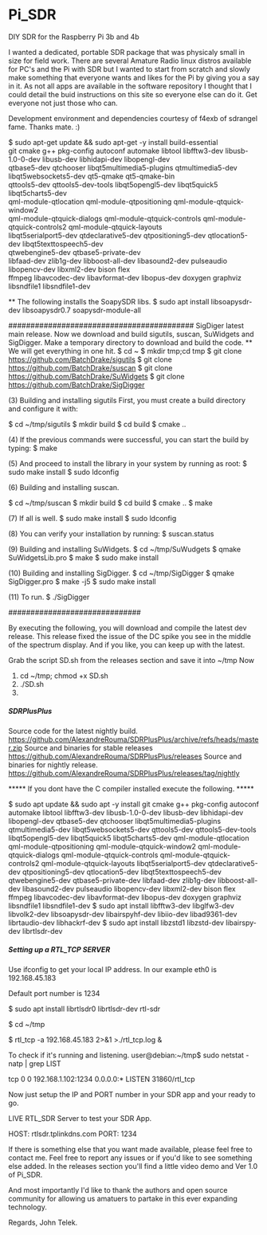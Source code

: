 # Pi_SDR
DIY SDR for the Raspberry Pi 3b and 4b

I wanted a dedicated, portable SDR package that was physicaly small in size for field work.
There are several Amature Radio linux distros available for PC's and the Pi with SDR but I wanted to
start from scratch and slowly make something that everyone wants and likes for the Pi by
giving you a say in it. As not all apps are available in the software repository I thought
that I could detail the buid instructions on this site so everyone else can do it. Get everyone
not just those who can.


Development environment and dependencies courtesy of f4exb of sdrangel fame. Thanks mate. :)

$ sudo apt-get update && sudo apt-get -y install build-essential \
git cmake g++ pkg-config autoconf automake libtool libfftw3-dev libusb-1.0-0-dev libusb-dev libhidapi-dev libopengl-dev \
qtbase5-dev qtchooser libqt5multimedia5-plugins qtmultimedia5-dev libqt5websockets5-dev qt5-qmake qt5-qmake-bin \
qttools5-dev qttools5-dev-tools libqt5opengl5-dev libqt5quick5 libqt5charts5-dev \
qml-module-qtlocation  qml-module-qtpositioning qml-module-qtquick-window2 \
qml-module-qtquick-dialogs qml-module-qtquick-controls qml-module-qtquick-controls2 qml-module-qtquick-layouts \
libqt5serialport5-dev qtdeclarative5-dev qtpositioning5-dev qtlocation5-dev libqt5texttospeech5-dev \
qtwebengine5-dev qtbase5-private-dev \
libfaad-dev zlib1g-dev libboost-all-dev libasound2-dev pulseaudio libopencv-dev libxml2-dev bison flex \
ffmpeg libavcodec-dev libavformat-dev libopus-dev doxygen graphviz libsndfile1 libsndfile1-dev

** The following installs the SoapySDR libs.
$ sudo apt install libsoapysdr-dev libsoapysdr0.7 soapysdr-module-all

##########################################
SigDiger latest main release.
Now we download and build sigutils, suscan, SuWidgets and SigDigger.
Make a temporary directory to download and build the code.
** We will get everything in one hit.
$ cd ~
$ mkdir tmp;cd tmp
$ git clone https://github.com/BatchDrake/sigutils
$ git clone https://github.com/BatchDrake/suscan
$ git clone https://github.com/BatchDrake/SuWidgets
$ git clone https://github.com/BatchDrake/SigDigger

(3) Building and installing sigutils
First, you must create a build directory and configure it with:

$ cd ~/tmp/sigutils
$ mkdir build
$ cd build
$ cmake ..

(4) If the previous commands were successful, you can start the build by typing:
$ make

(5) And proceed to install the library in your system by running as root:
$ sudo make install
$ sudo ldconfig

(6) Building and installing suscan.

$ cd ~/tmp/suscan
$ mkdir build
$ cd build
$ cmake ..
$ make

(7) If all is well.
$ sudo make install
$ sudo ldconfig

(8) You can verify your installation by running:
$ suscan.status

(9) Building and installing SuWidgets.
$ cd ~/tmp/SuWudgets
$ qmake SuWidgetsLib.pro
$ make
$ sudo make install

(10) Building and installing SigDigger.
$ cd ~/tmp/SigDigger
$ qmake SigDigger.pro
$ make -j5
$ sudo make install

(11) To run.
$ ./SigDigger

##############################

By executing the following, you will download and compile the latest dev release.
This release fixed the issue of the DC spike you see in the middle of the spectrum display.
And if you like, you can keep up with the latest.

Grab the script SD.sh from the releases section and save it into ~/tmp
Now

1) cd ~/tmp; chmod +x SD.sh
2) ./SD.sh
3) 

#####  SDRPlusPlus  #####
Source code for the latest nightly build.
https://github.com/AlexandreRouma/SDRPlusPlus/archive/refs/heads/master.zip
Source and binaries for stable releases
https://github.com/AlexandreRouma/SDRPlusPlus/releases
Source and binaries for nightly release.
https://github.com/AlexandreRouma/SDRPlusPlus/releases/tag/nightly

***** If you dont have the C compiler installed execute the following. *****

$ sudo apt update && sudo apt -y install git cmake g++ pkg-config autoconf automake libtool libfftw3-dev libusb-1.0-0-dev libusb-dev libhidapi-dev libopengl-dev qtbase5-dev qtchooser libqt5multimedia5-plugins qtmultimedia5-dev libqt5websockets5-dev qttools5-dev qttools5-dev-tools libqt5opengl5-dev libqt5quick5 libqt5charts5-dev qml-module-qtlocation  qml-module-qtpositioning qml-module-qtquick-window2 qml-module-qtquick-dialogs qml-module-qtquick-controls qml-module-qtquick-controls2 qml-module-qtquick-layouts libqt5serialport5-dev qtdeclarative5-dev qtpositioning5-dev qtlocation5-dev libqt5texttospeech5-dev qtwebengine5-dev qtbase5-private-dev libfaad-dev zlib1g-dev libboost-all-dev libasound2-dev pulseaudio libopencv-dev libxml2-dev bison flex ffmpeg libavcodec-dev libavformat-dev libopus-dev doxygen graphviz libsndfile1 libsndfile1-dev
$ sudo apt install libfftw3-dev libglfw3-dev libvolk2-dev libsoapysdr-dev libairspyhf-dev libiio-dev libad9361-dev librtaudio-dev libhackrf-dev
$ sudo apt install libzstd1 libzstd-dev libairspy-dev librtlsdr-dev





##### Setting up a RTL_TCP SERVER #####

Use ifconfig to get your local IP address. In our example eth0 is 192.168.45.183

Default port number is 1234

$ sudo apt install librtlsdr0 librtlsdr-dev rtl-sdr

$ cd ~/tmp

$ rtl_tcp -a 192.168.45.183 2>&1 >./rtl_tcp.log &

           
To check if it's running and listening.
user@debian:~/tmp$ sudo netstat -natp | grep LIST

tcp        0      0 192.168.1.102:1234      0.0.0.0:*               LISTEN      31860/rtl_tcp 

Now just setup the IP and PORT number in your SDR app and your ready to go.



LIVE RTL_SDR Server to test your SDR App.

HOST: rtlsdr.tplinkdns.com
PORT: 1234

If there is something else that you want made available, please feel free to contact me.
Feel free to report any issues or if you'd like to see something else added.
In the releases section you'll find a little video demo and Ver 1.0 of Pi_SDR.

And most importantly I'd like to thank the authors and open source community for allowing
us amatuers to partake in this ever expanding technology.

Regards,
    John Telek.
